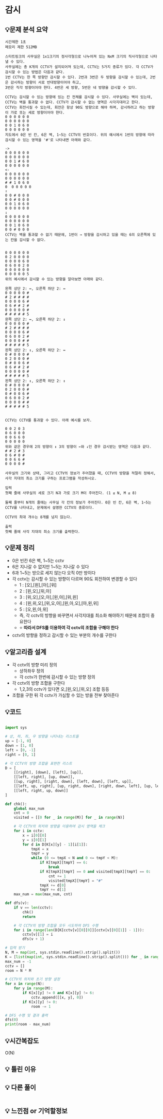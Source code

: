 # 감시

## 💡문제 분석 요약
```
시간제한 1초
메모리 제한 512MB

스타트링크의 사무실은 1x1크기의 정사각형으로 나누어져 있는 NxM 크기의 직사각형으로 나타낼 수 있다. 
사무실에는 총 K개의 CCTV가 설치되어져 있는데, CCTV는 5가지 종류가 있다. 각 CCTV가 감시할 수 있는 방법은 다음과 같다.
1번 CCTV는 한 쪽 방향만 감시할 수 있다. 2번과 3번은 두 방향을 감시할 수 있는데, 2번은 감시하는 방향이 서로 반대방향이어야 하고, 
3번은 직각 방향이어야 한다. 4번은 세 방향, 5번은 네 방향을 감시할 수 있다.

CCTV는 감시할 수 있는 방향에 있는 칸 전체를 감시할 수 있다. 사무실에는 벽이 있는데, CCTV는 벽을 통과할 수 없다. CCTV가 감시할 수 없는 영역은 사각지대라고 한다.
CCTV는 회전시킬 수 있는데, 회전은 항상 90도 방향으로 해야 하며, 감시하려고 하는 방향이 가로 또는 세로 방향이어야 한다.
0 0 0 0 0 0
0 0 0 0 0 0
0 0 1 0 6 0
0 0 0 0 0 0
지도에서 0은 빈 칸, 6은 벽, 1~5는 CCTV의 번호이다. 위의 예시에서 1번의 방향에 따라 감시할 수 있는 영역을 '#'로 나타내면 아래와 같다.

->
0 0 0 0 0 0
0 0 0 0 0 0
0 0 1 # 6 0
0 0 0 0 0 0
<-
0 0 0 0 0 0
0 0 0 0 0 0
# # 1 0 6 0
0  0 0 0 0 0
↑
0 0 # 0 0 0
0 0 # 0 0 0
0 0 1 0 6 0
0 0 0 0 0 0
↓
0 0 0 0 0 0
0 0 0 0 0 0
0 0 1 0 6 0
0 0 # 0 0 0
CCTV는 벽을 통과할 수 없기 때문에, 1번이 → 방향을 감시하고 있을 때는 6의 오른쪽에 있는 칸을 감시할 수 없다.


0 0 0 0 0 0
0 2 0 0 0 0
0 0 0 0 6 0
0 6 0 0 2 0
0 0 0 0 0 0
0 0 0 0 0 5
위의 예시에서 감시할 수 있는 방향을 알아보면 아래와 같다.

왼쪽 상단 2: ↔, 오른쪽 하단 2: ↔
0 0 0 0 0 #
# 2 # # # #
0 0 0 0 6 #
0 6 # # 2 #
0 0 0 0 0 #
# # # # # 5
왼쪽 상단 2: ↔, 오른쪽 하단 2: ↕
0 0 0 0 0 #
# 2 # # # #
0 0 0 0 6 #
0 6 0 0 2 #
0 0 0 0 # #
# # # # # 5
왼쪽 상단 2: ↕, 오른쪽 하단 2: ↔
0 # 0 0 0 #
0 2 0 0 0 #
0 # 0 0 6 #
0 6 # # 2 #
0 0 0 0 0 #
# # # # # 5
왼쪽 상단 2: ↕, 오른쪽 하단 2: ↕
0 # 0 0 0 #
0 2 0 0 0 #
0 # 0 0 6 #
0 6 0 0 2 #
0 0 0 0 # #
# # # # # 5


CCTV는 CCTV를 통과할 수 있다. 아래 예시를 보자.

0 0 2 0 3
0 6 0 0 0
0 0 6 6 0
0 0 0 0 0
위와 같은 경우에 2의 방향이 ↕ 3의 방향이 ←와 ↓인 경우 감시받는 영역은 다음과 같다.
# # 2 # 3
0 6 # 0 #
0 0 6 6 #
0 0 0 0 #

사무실의 크기와 상태, 그리고 CCTV의 정보가 주어졌을 때, CCTV의 방향을 적절히 정해서, 사각 지대의 최소 크기를 구하는 프로그램을 작성하시오.

입력
첫째 줄에 사무실의 세로 크기 N과 가로 크기 M이 주어진다. (1 ≤ N, M ≤ 8)

둘째 줄부터 N개의 줄에는 사무실 각 칸의 정보가 주어진다. 0은 빈 칸, 6은 벽, 1~5는 CCTV를 나타내고, 문제에서 설명한 CCTV의 종류이다. 

CCTV의 최대 개수는 8개를 넘지 않는다.

출력
첫째 줄에 사각 지대의 최소 크기를 출력한다.
```
## 💡문제 정리
* 0은 빈칸 6은 벽, 1~5는 cctv
* 6은 지나갈 수 없지만 1~5는 지나갈 수 있다
* 6과 1~5는 방으로 세지 않는다 오직 0만 방이다
* 각 cctv는 감시할 수 있는 방향이 다르며 90도 회전하여 변경할 수 있다
  * 1 : [오],[왼],[아],[위]
  * 2 : [왼,오],[위,아]
  * 3 : [위,오],[오,아],[왼,아],[위,왼]
  * 4 : [왼,위,오],[위,오,아],[왼,아,오],[아,왼,위]
  * 5 : [오,왼,아,위]
  * 즉, 각 cctv의 방향을 바꾸면서 사각지대를 최소화 해야하기 때문에 조합이 중요한다
  * ⭐ **따라서 DFS를 이용하여 각 cctv의 조합을 구해야 한다**
* cctv의 방향을 정하고 감시할 수 있는 부분의 개수를 구한다

## 💡알고리즘 설계
* 각 cctv의 방향 미리 정의
  * 상하좌우 정의
  * 각 cctv가 한번에 감시할 수 있는 방향 정의
* 각 cctv의 방향 조합을 구한다
  * 1,2,3의 cctv가 있다면 오,[왼,오],[위,오] 조합 등등
* 조합을 구한 뒤 각 cctv가 가심할 수 있는 방을 전부 찾아준다

## 💡코드

```python

import sys

# 상, 하, 좌, 우 방향을 나타내는 리스트들
up = [-1, 0]
down = [1, 0]
left = [0, -1]
right = [0, 1]

# 각 CCTV의 방향 조합을 표현한 리스트
D = [
    [[right], [down], [left], [up]],
    [[left, right], [up, down]],
    [[up, right], [right, down], [left, down], [left, up]],
    [[left, up, right], [up, right, down], [right, down, left], [up, left, down]],
    [[left, right, up, down]]
]

def chk():
    global max_num
    cnt = 0
    visited = [[0 for _ in range(M)] for _ in range(N)]

    # 각 CCTV의 위치와 방향을 이용하여 감시 영역을 체크
    for i in cctv:
        x = i[0][0]
        y = i[0][1]
        for d in D[K[x][y] - 1][i[1]]:
            tmpX = x
            tmpY = y
            while (0 <= tmpX < N and 0 <= tmpY < M):
                if K[tmpX][tmpY] == 6:
                    break
                if K[tmpX][tmpY] == 0 and visited[tmpX][tmpY] == 0:
                    cnt += 1
                    visited[tmpX][tmpY] = "#"
                tmpX += d[0]
                tmpY += d[1]
    max_num = max(max_num, cnt)

def dfs(v):
    if v == len(cctv):
        chk()
        return

    # 각 CCTV의 방향 조합을 모두 시도하여 DFS 수행
    for i in range(len(D[K[cctv[v][0][0]][cctv[v][0][1]] - 1])):
        cctv[v][1] = i
        dfs(v + 1)

# 입력 받기
N, M = map(int, sys.stdin.readline().strip().split())
K = [list(map(int, sys.stdin.readline().strip().split())) for _ in range(N)]
max_num = -1
cctv = []
room = N * M

# CCTV의 위치와 초기 방향 설정
for x in range(N):
    for y in range(M):
        if K[x][y] != 0 and K[x][y] != 6:
            cctv.append([[x, y], 0])
        if K[x][y] != 0:
            room -= 1

# DFS 수행 및 결과 출력
dfs(0)
print(room - max_num)


```

## 💡시간복잡도
 O(N)

## 💡 틀린 이유


## 💡 다른 풀이

```python

```

## 💡 느낀점 or 기억할정보